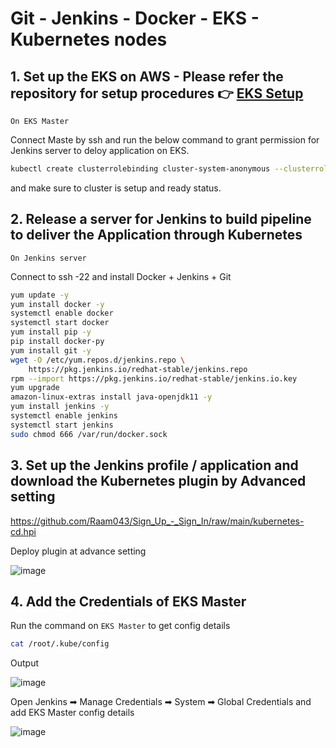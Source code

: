 # Git - Jenkins - Docker - EKS - Kubernetes nodes




## 1. Set up the EKS on AWS - Please refer the repository for setup procedures 👉 **[EKS Setup](https://github.com/Raam043/Projects/blob/39acd2b88e39e168fc73c13a6adb9a2947152a6b/Kubernetes_Project-2-EKSCTL.md)**

`On EKS Master`

Connect Maste by ssh and run the below command to grant permission for Jenkins server to deloy application on EKS.

```sh
kubectl create clusterrolebinding cluster-system-anonymous --clusterrole=cluster-admin --user=system:anonymous
```

and make sure to cluster is setup and ready status.



## 2. Release a server for Jenkins to build pipeline to deliver the Application through Kubernetes 

`On Jenkins server`

Connect to ssh -22 and install Docker + Jenkins + Git 
```sh
yum update -y
yum install docker -y
systemctl enable docker
systemctl start docker
yum install pip -y
pip install docker-py
yum install git -y
wget -O /etc/yum.repos.d/jenkins.repo \
    https://pkg.jenkins.io/redhat-stable/jenkins.repo
rpm --import https://pkg.jenkins.io/redhat-stable/jenkins.io.key
yum upgrade
amazon-linux-extras install java-openjdk11 -y
yum install jenkins -y
systemctl enable jenkins
systemctl start jenkins
sudo chmod 666 /var/run/docker.sock
```


## 3. Set up the Jenkins profile / application and download the Kubernetes plugin by Advanced setting

https://github.com/Raam043/Sign_Up_-_Sign_In/raw/main/kubernetes-cd.hpi

Deploy plugin at advance setting



![image](https://user-images.githubusercontent.com/111989928/200826362-d76bf863-1837-4a67-baa4-6061dfc11bb8.png)




## 4. Add the Credentials of EKS Master


Run the command on `EKS Master` to get config details 
```sh
cat /root/.kube/config
```

Output 


![image](https://user-images.githubusercontent.com/111989928/200827198-b37bfc65-2327-49f1-98c0-f525bf341298.png)



Open Jenkins ➡ Manage Credentials ➡ System ➡ Global Credentials and add EKS Master config details



![image](https://user-images.githubusercontent.com/111989928/200828155-e65d50c9-76ca-4b6e-8c09-0067dded7c39.png)


















